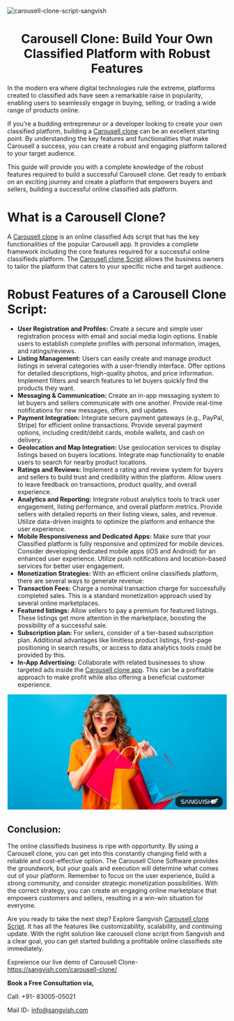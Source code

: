 ![carousell-clone-script-sangvish](https://github.com/sangvishtechnologies/carousell-clone/assets/161323540/80f1c63d-363a-47d5-be88-ba2932492e1d)

<h1 align="center"> Carousell Clone: Build Your Own Classified Platform with Robust Features </h1> 

In the modern era where digital technologies rule the extreme, platforms created to classified ads have seen a remarkable raise in popularity, enabling users to seamlessly engage in buying, selling, or trading a wide range of products online.

If you're a budding entrepreneur or a developer looking to create your own classified platform, building a [Carousell clone](https://sangvish.com/carousell-clone/) can be an excellent starting point. By understanding the key features and functionalities that make Carousell a success, you can create a robust and engaging platform tailored to your target audience.

This guide will provide you with a complete knowledge of the robust features required to build a successful Carousell clone. Get ready to embark on an exciting journey and create a platform that empowers buyers and sellers, building a successful online classified ads platform.

# What is a Carousell Clone?
A [Carousell clone](https://sangvish.com/carousell-clone/) is an online classified Ads script that has the key functionalities of the popular Carousell app. It provides a complete framework including the core features required for a successful online classifieds platform. The [Carousell clone Script](https://sangvish.com/carousell-clone/) allows the business owners to tailor the platform that caters to your specific niche and target audience.
# Robust Features of a Carousell Clone Script:
* **User Registration and Profiles:** 
Create a secure and simple user registration process with email and social media login options.
Enable users to establish complete profiles with personal information, images, and ratings/reviews.
* **Listing Management:** 
Users can easily create and manage product listings in several categories with a user-friendly interface. 
Offer options for detailed descriptions, high-quality photos, and price information. 
Implement filters and search features to let buyers quickly find the products they want.
* **Messaging & Communication:**
Create an in-app messaging system to let buyers and sellers communicate with one another.
Provide real-time notifications for new messages, offers, and updates. 
* **Payment Integration:** 
Integrate secure payment gateways (e.g., PayPal, Stripe) for efficient online transactions. 
Provide several payment options, including credit/debit cards, mobile wallets, and cash on delivery. 
* **Geolocation and Map Integration:** 
Use geolocation services to display listings based on buyers locations.
Integrate map functionality to enable users to search for nearby product locations.
* **Ratings and Reviews:** 
Implement a rating and review system for buyers and sellers to build trust and credibility within the platform.
Allow users to leave feedback on transactions, product quality, and overall experience.
* **Analytics and Reporting:** 
Integrate robust analytics tools to track user engagement, listing performance, and overall platform metrics.
Provide sellers with detailed reports on their listing views, sales, and revenue.
Utilize data-driven insights to optimize the platform and enhance the user experience.
* **Mobile Responsiveness and Dedicated Apps:** 
Make sure that your Classified platform is fully responsive and optimized for mobile devices.
Consider developing dedicated mobile apps (iOS and Android) for an enhanced user experience.
Utilize push notifications and location-based services for better user engagement.
* **Monetization Strategies:**
With an efficient online classifieds platform, there are several ways to generate revenue:
* **Transaction Fees:** Charge a nominal transaction charge for successfully completed sales. This is a standard monetization approach used by several online marketplaces. 
* **Featured listings:** Allow sellers to pay a premium for featured listings. These listings get more attention in the marketplace, boosting the possibility of a successful sale. 
* **Subscription plan:** For sellers, consider of a tier-based subscription plan. Additional advantages like limitless product listings, first-page positioning in search results, or access to data analytics tools could be provided by this. 
* **In-App Advertising:** Collaborate with related businesses to show targeted ads inside the [Carousell clone app](https://sangvish.com/carousell-clone/). This can be a profitable approach to make profit while also offering a beneficial customer experience.

<div class="Box-sc-g0xbh4-0 iIZCet"><img alt=“carousellclone.png" src="https://github.com/sangvishtechnologies/carousell-clone/blob/main/images/carousell-clone-app.png" data-hpc="true" class="Box-sc-g0xbh4-0 kzRgrI"></div> 

## Conclusion:
The online classifieds business is ripe with opportunity. By using a Carousell clone, you can get into this constantly changing field with a reliable and cost-effective option. The Carousell Clone Software provides the groundwork, but your goals and execution will determine what comes out of your platform. Remember to focus on the user experience, build a strong community, and consider strategic monetization possibilities. With the correct strategy, you can create an engaging online marketplace that empowers customers and sellers, resulting in a win-win situation for everyone. 

Are you ready to take the next step? Explore Sangvish [Carousell clone Script](https://sangvish.com/carousell-clone/). It has all the features like customizability, scalability, and continuing update. With the right solution like carousell clone script from Sangvish and a clear goal, you can get started building a profitable online classifieds site immediately.

Expreience our live demo of Carousell Clone- https://sangvish.com/carousell-clone/

**Book a Free Consultation via,** 

Call: +91- 83005-05021

Mail ID-  info@sangvish.com 
